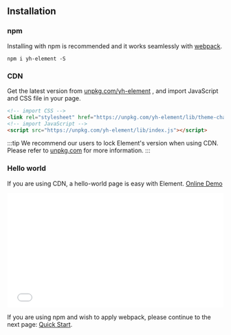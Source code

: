 ## Installation

### npm

Installing with npm is recommended and it works seamlessly with [webpack](https://webpack.js.org/).

```shell
npm i yh-element -S
```

### CDN

Get the latest version from [unpkg.com/yh-element](https://unpkg.com/yh-element/) , and import JavaScript and CSS file in your page.

```html
<!-- import CSS -->
<link rel="stylesheet" href="https://unpkg.com/yh-element/lib/theme-chalk/index.css">
<!-- import JavaScript -->
<script src="https://unpkg.com/yh-element/lib/index.js"></script>
```

:::tip
We recommend our users to lock Element's version when using CDN. Please refer to [unpkg.com](https://unpkg.com) for more information.
:::

### Hello world

If you are using CDN, a hello-world page is easy with Element. [Online Demo](https://codepen.io/ziyoung/pen/rRKYpd)

<iframe height="265" style="width: 100%;" scrolling="no" title="Element demo" src="//codepen.io/ziyoung/embed/rRKYpd/?height=265&theme-id=light&default-tab=html" frameborder="no" allowtransparency="true" allowfullscreen="true">
  See the Pen <a href='https://codepen.io/ziyoung/pen/rRKYpd/'>Element demo</a> by hetech
  (<a href='https://codepen.io/ziyoung'>@ziyoung</a>) on <a href='https://codepen.io'>CodePen</a>.
</iframe>

If you are using npm and wish to apply webpack, please continue to the next page: [Quick Start](/#/en-US/component/quickstart).
